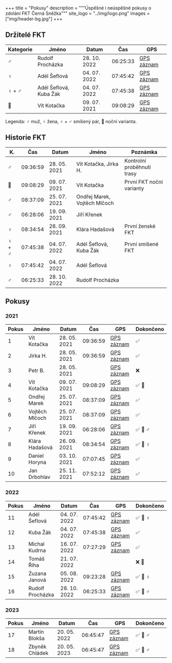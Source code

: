 +++
title = "Pokusy"
description = """Úspěšné i neúspěšné pokusy o zdolání FKT Černá Sněžka"""
site_logo = "../img/logo.png"
images = ["img/header-bg.jpg"]
+++

## Držitelé FKT

| Kategorie | Jméno                        | Datum        | Čas      | GPS                                                           |
|-----------|------------------------------|--------------|----------|---------------------------------------------------------------|
| ♂️         | Rudolf Procházka             | 28. 10. 2022 | 06:25:33 | [GPS záznam](//www.strava.com/activities/8031908768)          |
| ♀️         | Adél Šeflová                 | 04. 07. 2022 | 07:45:42 | [GPS záznam](//www.strava.com/activities/7416184529)          |
| ♀️  + ♂️    | Adél Šeflová, Kuba Žák       | 04. 07. 2022 | 07:45:38 | [GPS záznam](//www.strava.com/activities/7416157232)          |
| 🌌        | Vít Kotačka                  | 09. 07. 2021 | 09:08:29 | [GPS záznam](//connect.garmin.com/modern/activity/7099008235) |

Legenda: ♂️  muž, ♀️  žena, ♀️  + ♂️ smíšený pár, 🌌 noční varianta.

## Historie FKT

| K.      | Čas      | Datum        | Jméno                               | Poznámka                                          |
|---------|----------|--------------|-------------------------------------|---------------------------------------------------|
| ♂️       | 09:36:59 | 28. 05. 2021 | Vít Kotačka, Jirka H.               | Kontrolní proběhnutí trasy                        |
| 🌌      | 09:08:29 | 09. 07. 2021 | Vít Kotačka                         | První FKT noční varianty                          |
| ♂️       | 08:37:09 | 25. 07. 2021 | Ondřej Marek, Vojtěch Mlčoch        |                                                   |
| ♂️       | 06:28:06 | 19. 09. 2021 | Jiří Křenek                         |                                                   |
| ♀️       | 08:34:54 | 26. 09. 2021 | Klára Hadašová                      | První ženské FKT                                  |
| ♀️  + ♂️  | 07:45:38 | 04. 07. 2022 | Adél Šeflová, Kuba Žák              | První smíšené FKT                                 |
| ♀️       | 07:45:42 | 04. 07. 2022 | Adél Šeflová                        |                                                   |
| ♂️       | 06:25:33 | 28. 10. 2022 | Rudolf Procházka                    |                                                   |

## Pokusy

### 2021

| Pokus | Jméno              | Datum        | Čas      | GPS                                                           | Dokončeno     | 
|-------|--------------------|--------------|----------|---------------------------------------------------------------|---------------|
|     1 | Vít Kotačka        | 28. 05. 2021 | 09:36:59 | [GPS záznam](//connect.garmin.com/modern/activity/6857600703) | ✅            |
|     2 | Jirka H.           | 28. 05. 2021 | 09:36:59 | [GPS záznam](//connect.garmin.com/modern/activity/6857600703) | ✅            |
|     3 | Petr B.            | 28. 05. 2021 |          | [GPS záznam](//www.strava.com/activities/5372534529)          | ❌            |
|     4 | Vít Kotačka        | 09. 07. 2021 | 09:08:29 | [GPS záznam](//connect.garmin.com/modern/activity/7099008235) | ✅ 🌌         |
|     5 | Ondřej Marek       | 25. 07. 2021 | 08:37:09 | [GPS záznam](//sports-tracker.com/workout/ondejmarek/60fd568e8d65591692983948) | ✅ |
|     6 | Vojtěch Mlčoch     | 25. 07. 2021 | 08:37:09 | [GPS záznam](//sports-tracker.com/workout/ondejmarek/60fd568e8d65591692983948) | ✅ |
|     7 | Jiří Křenek        | 19. 09. 2021 | 06:28:06 | [GPS záznam](//www.strava.com/activities/5986147030)          | ✅ 🥈 ♂️       |
|     8 | Klára Hadašová     | 26. 09. 2021 | 08:34:54 | [GPS záznam](//connect.garmin.com/modern/activity/7557836272) | ✅ 🥈 ♀️       |
|     9 | Daniel Horyna      | 03. 10. 2021 | 07:07:45 | [GPS záznam](//www.strava.com/activities/6058928795)          | ✅            |
|    10 | Jan Drbohlav       | 25. 11. 2021 | 07:52:12 | [GPS záznam](//www.strava.com/activities/6306101654)          | ✅            |

### 2022

| Pokus | Jméno              | Datum        | Čas      | GPS                                                           | Dokončeno     |
|-------|--------------------|--------------|----------|---------------------------------------------------------------|---------------|
|    11 | Adél Šeflová       | 04. 07. 2022 | 07:45:42 | [GPS záznam](//www.strava.com/activities/7416184529)          | ✅ 🥇 ♀️       |
|    12 | Kuba Žák           | 04. 07. 2022 | 07:45:38 | [GPS záznam](//www.strava.com/activities/7416157232)          | ✅            |
|    13 | Michal Kudrna      | 16. 07. 2022 | 07:27:29 | [GPS záznam](//www.strava.com/activities/7479883354)          | ✅            |
|    14 | Tomáš Říha         | 21. 07. 2022 |          |                                                               | ❌ 🌌         |
|    15 | Zuzana Janová      | 05. 08. 2022 | 09:23:28 | [GPS záznam](//www.strava.com/activities/7587076423)          | ✅ 🥉 ♀️       |
|    16 | Rudolf Procházka   | 28. 10. 2022 | 06:25:33 | [GPS záznam](//www.strava.com/activities/8031908768)          | ✅ 🥇 ♂️       |

### 2023

| Pokus | Jméno              | Datum        | Čas      | GPS                                                            | Dokončeno     |
|-------|--------------------|--------------|----------|----------------------------------------------------------------|---------------|
|    17 | Martin Blokša      | 20. 05. 2022 | 06:45:47 | [GPS záznam](//connect.garmin.com/modern/activity/11156359738) | ✅ 🥉 ♂️       |
|    18 | Zbyněk Chládek     | 20. 05. 2023 | 06:45:47 | [GPS záznam](//connect.garmin.com/modern/activity/11156359738) | ✅ 🥉 ♂️       |
